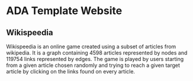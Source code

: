 # ADA Template Website
## Wikispeedia
Wikispeedia is an online game created using a subset of articles from wikipedia. It is a graph containing 4598 articles represented by nodes and 119754 links represented by edges. The game is played by users starting from a given article chosen randomly and trying to reach a given target article by clicking on the links found on every article.
